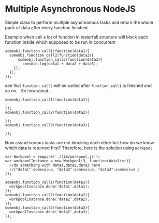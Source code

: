 # Multiple Asynchronous NodeJS
Simple class to perform multiple asynchronous tasks and return the whole pack of data after every function finished

Example 
  when call a lot of function in waterfall structure will block each function inside which supposed to be run in concurrent
  ```
  someobj.function_call1(function(data1){
    someobj.function_call2(function(data2){
        someobj.function_call3(function(data3){
          console.log(data1 + data2 + data3);
      });
    });
  });
  ```
  see that `function_call2` will be called after `function_call1` is finished and so on...
  So how about...
  ```
  someobj.function_call1(function(data1){

  });
  someobj.function_call2(function(data2){
  
  });
  someobj.function_call3(function(data3){
  
  });
  ```
  Now asynchronous tasks are not blocking each other but how do we know which data is returned first?
  Therefore, here is the solution using `Workpool`
  ```
  var Workpool = require('./lib/workpool.js');
  var workpoolInstance = new Workpool(3, function(datalist){
    //do something with data1,data2,data3 here
    //{"data1":somevalue, "data2":somevalue, "data3":somevalue }
  });
  
  someobj.function_call1(function(data1){
    workpoolInstance.done('data1',data1);
  });
  someobj.function_call2(function(data2){
    workpoolInstance.done('data2',data2);
  });
  someobj.function_call3(function(data3){
    workpoolInstance.done('data2',data3);
  });
  ```
  
